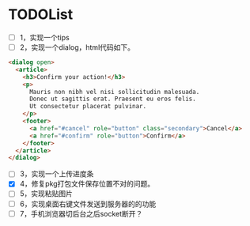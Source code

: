 # TODOList

- [ ] 1，实现一个tips
- [ ] 2，实现一个dialog，html代码如下。

```html
<dialog open>
  <article>
    <h3>Confirm your action!</h3>
    <p>
      Mauris non nibh vel nisi sollicitudin malesuada. 
      Donec ut sagittis erat. Praesent eu eros felis. 
      Ut consectetur placerat pulvinar.
    </p>
    <footer>
      <a href="#cancel" role="button" class="secondary">Cancel</a>
      <a href="#confirm" role="button">Confirm</a>
    </footer>
  </article>
</dialog>
```

- [ ] 3，实现一个上传进度条
- [x] 4，修复pkg打包文件保存位置不对的问题。
- [ ] 5，实现粘贴图片
- [ ] 6，实现桌面右键文件发送到服务器的的功能
- [ ] 7，手机浏览器切后台之后socket断开？

